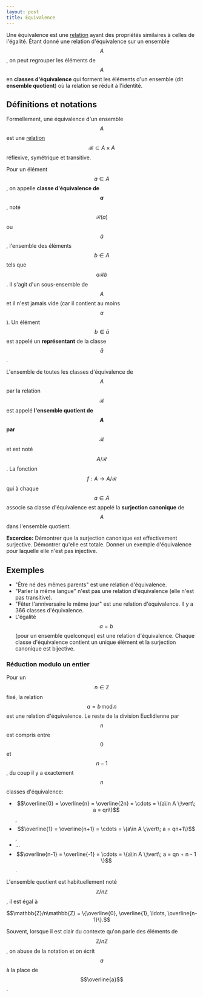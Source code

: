 ```yaml
---
layout: post
title: Équivalence
---
```


Une équivalence est une [relation](Relation) ayant des propriétés similaires à celles de l'égalité. Étant donné une relation d'équivalence sur un ensemble $$A$$, on peut regrouper les éléments de $$A$$ en **classes d'équivalence** qui forment les éléments d'un ensemble (dit **ensemble quotient**) où la relation se réduit à l'identité.

## Définitions et notations

Formellement, une équivalence d'un ensemble $$A$$ est une [relation](Relation#relations-sur-un-ensemble) $$\mathcal{R}\subset A\times A$$ réflexive, symétrique et transitive.

Pour un élément $$a\in A$$, on appelle **classe d'équivalence de $$a$$**, noté $$\mathcal{R}(a)$$ ou $$\bar{a}$$, l'ensemble des éléments $$b\in A$$ tels que $$a\mathcal{R}b$$. Il s'agit d'un sous-ensemble de $$A$$ et il n'est jamais vide (car il contient au moins $$a$$). Un élément $$b\in\bar{a}$$ est appelé un **représentant** de la classe $$\bar{a}$$.

L'ensemble de toutes les classes d'équivalence de $$A$$ par la relation $$\mathcal{R}$$ est appelé **l'ensemble quotient de $$A$$ par $$\mathcal{R}$$** et est noté $$A/\mathcal{R}$$. La fonction $$f:A\to A/\mathcal{R}$$ qui à chaque $$a\in A$$ associe sa classe d'équivalence est appelé la **surjection canonique** de $$A$$ dans l'ensemble quotient.

**Excercice:** Démontrer que la surjection canonique est effectivement surjective. Démontrer qu'elle est totale. Donner un exemple d'équivalence pour laquelle elle n'est pas injective.


## Exemples

- "Être né des mêmes parents" est une relation d'équivalence.
- "Parler la même langue" n'est pas une relation d'équivalence (elle n'est pas transitive).
- "Fêter l'anniversaire le même jour" est une relation d'équivalence. Il y a 366 classes d'équivalence.
- L'égalité $$a=b$$ (pour un ensemble quelconque) est une relation d'équivalence. Chaque classe d'équivalence contient un unique élément et la surjection canonique est bijective.


### Réduction modulo un entier

Pour un $$n\in\mathbb{Z}$$ fixé, la relation $$a=b \,\mathrm{mod}\, n$$ est une relation d'équivalence. Le reste de la division Euclidienne par $$n$$ est compris entre $$0$$ et $$n-1$$, du coup il y a exactement $$n$$ classes d'équivalence:

- $$\overline{0} = \overline{n} = \overline{2n} = \cdots = \{a\in A \;\vert\; a = qn\}$$,
- $$\overline{1} = \overline{n+1} = \cdots = \{a\in A \;\vert\; a = qn+1\}$$,
- ...
- $$\overline{n-1} = \overline{-1} = \cdots = \{a\in A \;\vert\; a = qn + n - 1 \}$$.

L'ensemble quotient est habituellement noté $$\mathbb{Z}/n\mathbb{Z}$$, il est égal à

$$\mathbb{Z}/n\mathbb{Z} = \{\overline{0}, \overline{1}, \ldots, \overline{n-1}\}.$$

Souvent, lorsque il est clair du contexte qu'on parle des éléments de $$\mathbb{Z}/n\mathbb{Z}$$, on abuse de la notation et on écrit $$a$$ à la place de $$\overline{a}$$.